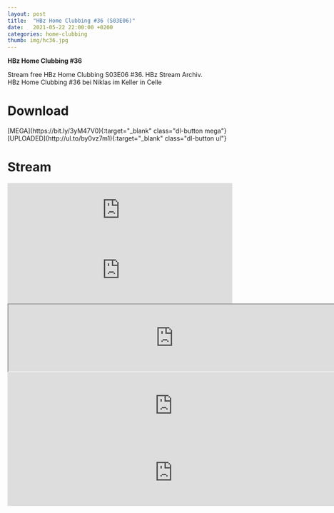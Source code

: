 ```yaml
---
layout: post
title:  "HBz Home Clubbing #36 (S03E06)"
date:   2021-05-22 22:00:00 +0200
categories: home-clubbing
thumb: img/hc36.jpg
---
```

<b>HBz Home Clubbing #36</b>
<p>
Stream free HBz Home Clubbing S03E06 #36. HBz Stream Archiv.<br>
HBz Home Clubbing #36 bei Niklas im Keller in Celle
</p>

<h1>Download</h1>
[MEGA](https://bit.ly/3yM47V0){:target="_blank" class="dl-button mega"}
[UPLOADED](http://ul.to/by0vz7m1){:target="_blank" class="dl-button ul"}

<h1>Stream</h1>
<iframe width="100%" height="120" src="https://www.mixcloud.com/widget/iframe/?hide_cover=1&feed=%2FHBz_Archive%2F22052021-hbz-home-clubbing-36-s03e06%2F" frameborder="0" ></iframe>

<iframe scrolling="no" id="hearthis_at_track_5938758" width="100%" height="150" src="https://app.hearthis.at/embed/5938758/transparent_black/?hcolor=&color=&style=2&block_size=2&block_space=1&background=1&waveform=0&cover=0&autoplay=0&css=" frameborder="0" allowtransparency allow="autoplay"><p>Listen to <a href="https://hearthis.at/hbzarchive/hc36/" target="_blank">HBz Home Clubbing #36 (S03E06)</a> <span>by</span><a href="https://hearthis.at/hbzarchive/" target="_blank" >HBz_Archive</a> <span>on</span> <a href="https://hearthis.at/" target="_blank">hearthis.at</a></p></iframe>

<iframe id="lbry-iframe" width="740" height="auto" src="https://odysee.com/$/embed/hc36/dde7ee482a163098b300c74fd135a95dbd3e36ee?r=DgzV1r6o8wsmEEG4g96yVhvmv6p27qo2" allowfullscreen></iframe>

<iframe src="https://vivo.sx/embed/4a89ade58d" width="740" height="auto" scrolling="no" frameborder="0" allowfullscreen></iframe>

<iframe src="https://voe.sx/e/m6thrt1unhii" width="740" height="auto" scrolling="no" frameborder="0" allowfullscreen></iframe>